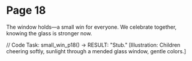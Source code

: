
# Page 18

The window holds—a small win for everyone.
We celebrate together, knowing the glass is stronger now.

// Code Task: small_win_p18() → RESULT: "Stub."
[Illustration: Children cheering softly, sunlight through a mended glass window, gentle colors.]
